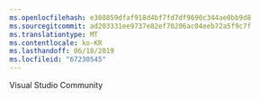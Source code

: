 ```yaml
---
ms.openlocfilehash: e308859dfaf918d4bf7fd7df9690c344ae0bb9d8
ms.sourcegitcommit: ad203331ee9737e82ef70206ac04eeb72a5f9c7f
ms.translationtype: MT
ms.contentlocale: ko-KR
ms.lasthandoff: 06/18/2019
ms.locfileid: "67230545"
---
```

Visual Studio Community